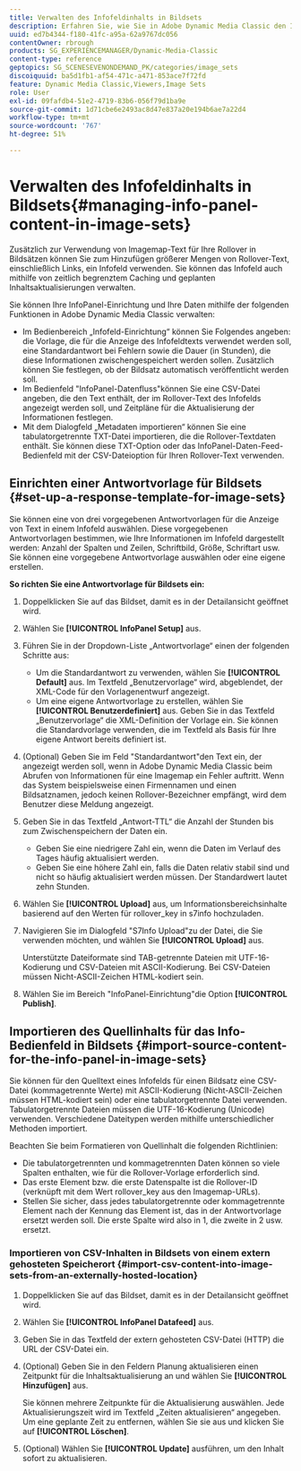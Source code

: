 ```yaml
---
title: Verwalten des Infofeldinhalts in Bildsets
description: Erfahren Sie, wie Sie in Adobe Dynamic Media Classic den Inhalt des Info-Bedienfelds in Bildsets verwalten.
uuid: ed7b4344-f180-41fc-a95a-62a9767dc056
contentOwner: rbrough
products: SG_EXPERIENCEMANAGER/Dynamic-Media-Classic
content-type: reference
geptopics: SG_SCENESEVENONDEMAND_PK/categories/image_sets
discoiquuid: ba5d1fb1-af54-471c-a471-853ace7f72fd
feature: Dynamic Media Classic,Viewers,Image Sets
role: User
exl-id: 09fafdb4-51e2-4719-83b6-056f79d1ba9e
source-git-commit: 1d71cbe6e2493ac8d47e837a20e194b6ae7a22d4
workflow-type: tm+mt
source-wordcount: '767'
ht-degree: 51%

---
```


# Verwalten des Infofeldinhalts in Bildsets{#managing-info-panel-content-in-image-sets}

Zusätzlich zur Verwendung von Imagemap-Text für Ihre Rollover in Bildsätzen können Sie zum Hinzufügen größerer Mengen von Rollover-Text, einschließlich Links, ein Infofeld verwenden. Sie können das Infofeld auch mithilfe von zeitlich begrenztem Caching und geplanten Inhaltsaktualisierungen verwalten.

Sie können Ihre InfoPanel-Einrichtung und Ihre Daten mithilfe der folgenden Funktionen in Adobe Dynamic Media Classic verwalten:

* Im Bedienbereich „Infofeld-Einrichtung“ können Sie Folgendes angeben: die Vorlage, die für die Anzeige des Infofeldtexts verwendet werden soll, eine Standardantwort bei Fehlern sowie die Dauer (in Stunden), die diese Informationen zwischengespeichert werden sollen. Zusätzlich können Sie festlegen, ob der Bildsatz automatisch veröffentlicht werden soll.
* Im Bedienfeld &quot;InfoPanel-Datenfluss&quot;können Sie eine CSV-Datei angeben, die den Text enthält, der im Rollover-Text des Infofelds angezeigt werden soll, und Zeitpläne für die Aktualisierung der Informationen festlegen.
* Mit dem Dialogfeld „Metadaten importieren“ können Sie eine tabulatorgetrennte TXT-Datei importieren, die die Rollover-Textdaten enthält. Sie können diese TXT-Option oder das InfoPanel-Daten-Feed-Bedienfeld mit der CSV-Dateioption für Ihren Rollover-Text verwenden.

## Einrichten einer Antwortvorlage für Bildsets {#set-up-a-response-template-for-image-sets}

Sie können eine von drei vorgegebenen Antwortvorlagen für die Anzeige von Text in einem Infofeld auswählen. Diese vorgegebenen Antwortvorlagen bestimmen, wie Ihre Informationen im Infofeld dargestellt werden: Anzahl der Spalten und Zeilen, Schriftbild, Größe, Schriftart usw. Sie können eine vorgegebene Antwortvorlage auswählen oder eine eigene erstellen.

**So richten Sie eine Antwortvorlage für Bildsets ein:**

1. Doppelklicken Sie auf das Bildset, damit es in der Detailansicht geöffnet wird.
1. Wählen Sie **[!UICONTROL InfoPanel Setup]** aus.
1. Führen Sie in der Dropdown-Liste „Antwortvorlage“ einen der folgenden Schritte aus:

   * Um die Standardantwort zu verwenden, wählen Sie **[!UICONTROL Default]** aus. Im Textfeld „Benutzervorlage“ wird, abgeblendet, der XML-Code für den Vorlagenentwurf angezeigt.
   * Um eine eigene Antwortvorlage zu erstellen, wählen Sie **[!UICONTROL Benutzerdefiniert]** aus. Geben Sie in das Textfeld „Benutzervorlage“ die XML-Definition der Vorlage ein. Sie können die Standardvorlage verwenden, die im Textfeld als Basis für Ihre eigene Antwort bereits definiert ist.

1. (Optional) Geben Sie im Feld &quot;Standardantwort&quot;den Text ein, der angezeigt werden soll, wenn in Adobe Dynamic Media Classic beim Abrufen von Informationen für eine Imagemap ein Fehler auftritt. Wenn das System beispielsweise einen Firmennamen und einen Bildsatznamen, jedoch keinen Rollover-Bezeichner empfängt, wird dem Benutzer diese Meldung angezeigt.
1. Geben Sie in das Textfeld „Antwort-TTL“ die Anzahl der Stunden bis zum Zwischenspeichern der Daten ein.

   * Geben Sie eine niedrigere Zahl ein, wenn die Daten im Verlauf des Tages häufig aktualisiert werden.
   * Geben Sie eine höhere Zahl ein, falls die Daten relativ stabil sind und nicht so häufig aktualisiert werden müssen. Der Standardwert lautet zehn Stunden.

1. Wählen Sie **[!UICONTROL Upload]** aus, um Informationsbereichsinhalte basierend auf den Werten für rollover_key in s7info hochzuladen.
1. Navigieren Sie im Dialogfeld &quot;S7Info Upload&quot;zu der Datei, die Sie verwenden möchten, und wählen Sie **[!UICONTROL Upload]** aus.

   Unterstützte Dateiformate sind TAB-getrennte Dateien mit UTF-16-Kodierung und CSV-Dateien mit ASCII-Kodierung. Bei CSV-Dateien müssen Nicht-ASCII-Zeichen HTML-kodiert sein.

1. Wählen Sie im Bereich &quot;InfoPanel-Einrichtung&quot;die Option **[!UICONTROL Publish]**.

## Importieren des Quellinhalts für das Info-Bedienfeld in Bildsets {#import-source-content-for-the-info-panel-in-image-sets}

Sie können für den Quelltext eines Infofelds für einen Bildsatz eine CSV-Datei (kommagetrennte Werte) mit ASCII-Kodierung (Nicht-ASCII-Zeichen müssen HTML-kodiert sein) oder eine tabulatorgetrennte Datei verwenden. Tabulatorgetrennte Dateien müssen die UTF-16-Kodierung (Unicode) verwenden. Verschiedene Dateitypen werden mithilfe unterschiedlicher Methoden importiert.

Beachten Sie beim Formatieren von Quellinhalt die folgenden Richtlinien:

* Die tabulatorgetrennten und kommagetrennten Daten können so viele Spalten enthalten, wie für die Rollover-Vorlage erforderlich sind.
* Das erste Element bzw. die erste Datenspalte ist die Rollover-ID (verknüpft mit dem Wert rollover_key aus den Imagemap-URLs).
* Stellen Sie sicher, dass jedes tabulatorgetrennte oder kommagetrennte Element nach der Kennung das Element ist, das in der Antwortvorlage ersetzt werden soll. Die erste Spalte wird also in $1$, die zweite in $2$ usw. ersetzt.

### Importieren von CSV-Inhalten in Bildsets von einem extern gehosteten Speicherort {#import-csv-content-into-image-sets-from-an-externally-hosted-location}

1. Doppelklicken Sie auf das Bildset, damit es in der Detailansicht geöffnet wird.
1. Wählen Sie **[!UICONTROL InfoPanel Datafeed]** aus.
1. Geben Sie in das Textfeld der extern gehosteten CSV-Datei (HTTP) die URL der CSV-Datei ein.
1. (Optional) Geben Sie in den Feldern Planung aktualisieren einen Zeitpunkt für die Inhaltsaktualisierung an und wählen Sie **[!UICONTROL Hinzufügen]** aus.

   Sie können mehrere Zeitpunkte für die Aktualisierung auswählen. Jede Aktualisierungszeit wird im Textfeld „Zeiten aktualisieren“ angegeben. Um eine geplante Zeit zu entfernen, wählen Sie sie aus und klicken Sie auf **[!UICONTROL Löschen]**.

1. (Optional) Wählen Sie **[!UICONTROL Update]** ausführen, um den Inhalt sofort zu aktualisieren.
